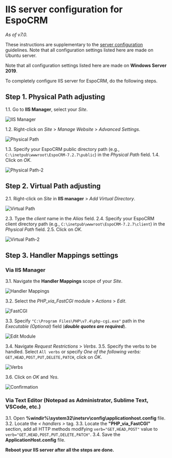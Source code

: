 # IIS server configuration for EspoCRM

*As of v7.0.*

These instructions are supplementary to the [server configuration](server-configuration.md) guidelines. Note that all configuration settings listed here are made on Ubuntu server.

Note that all configuration settings listed here are made on **Windows Server 2019**.

To completely сonfigure IIS server for EspoCRM, do the following steps.

## Step 1. Physical Path adjusting

1.1. Go to **IIS Manager**, select your *Site*.

![IIS Manager](../_static/images/administration/iis/iis-manager.png)

1.2. Right-click on *Site* > *Manage Website* > *Advanced Settings*.

![Physical Path](../_static/images/administration/iis/physical-path.png)

1.3. Specify your EspoCRM public directory path (e.g., `C:\inetpub\wwwroot\EspoCRM-7.2.7\public`) in the *Physical Path* field.
1.4. Click on *OK*.

![Physical Path-2](../_static/images/administration/iis/physical-path-2.png)

## Step 2. Virtual Path adjusting

2.1. Right-click on *Site* in **IIS manager** > *Add Virtual Directory*.

![Virtual Path](../_static/images/administration/iis/virtual-path.png)

2.3. Type the *client* name in the *Alias* field.
2.4. Specify your EspoCRM client directory path (e.g., `C:\inetpub\wwwroot\EspoCRM-7.2.7\client`) in the *Physical Path* field.
2.5. Click on *OK*.

![Virtual Path-2](../_static/images/administration/iis/virtual-path-2.png)

## Step 3. Handler Mappings settings

### Via IIS Manager

3.1. Navigate the **Handler Mappings** scope of your *Site*.

![Handler Mappings](../_static/images/administration/iis/handler-mappings.png)

3.2. Select the *PHP_via_FastCGI* module > *Actions* > *Edit*.

![FastCGI](../_static/images/administration/iis/fast-cgi.png)

3.3. Specify `"C:\Program Files\PHP\v7.4\php-cgi.exe"` path in the *Executable (Optional)* field (***double quotes are required***).

![Edit Module](../_static/images/administration/iis/edit-module.png)

3.4. Navigate *Request Restrictions* > *Verbs*.
3.5. Specify the verbs to be handled. Select `All verbs` or specify *One of the following verbs:* `GET,HEAD,POST,PUT,DELETE,PATCH`, click on *OK*.

![Verbs](../_static/images/administration/iis/verbs.png)

3.6. Click on *OK* and *Yes*.

![Confirmation](../_static/images/administration/iis/confirmation.png)

### Via Text Editor (Notepad as Administrator, Sublime Text, VSCode, etc.)

3.1. Open **%windir%\system32\inetsrv\config\applicationhost.config** file.
3.2. Locate the *< handlers >* tag.
3.3. Locate the **"PHP_via_FastCGI"** section, add all HTTP methods modifying `verb="GET,HEAD,POST"` value to `verb="GET,HEAD,POST,PUT,DELETE,PATCH"`.
3.4. Save the **ApplicationHost.config** file.

**Reboot your IIS server after all the steps are done.**


